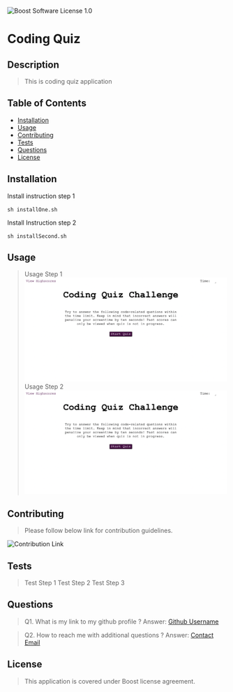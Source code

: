![Boost Software License 1.0](https://img.shields.io/badge/License-Boost_1.0-lightblue.svg)
# Coding Quiz

## Description

> This is coding quiz application 

## Table of Contents

- [Installation](#Installation)
- [Usage](#Usage)
- [Contributing](#Contributing)
- [Tests](#Tests)
- [Questions](#Questions)
- [License](#License)

## Installation

Install instruction step 1
```
sh installOne.sh
```
Install Instruction step 2
```
sh installSecond.sh
```

## Usage

> Usage Step 1 
![Coding Quiz 1](../assets/Images/CodingQuiz.png) 
> Usage Step 2 
![Coding Quiz 2](../assets/Images/CodingQuiz.png) 

## Contributing

> Please follow below link for contribution guidelines. 

![Contribution Link](https://www.contributor-covenant.org/) 


## Tests

> Test Step 1 
> Test Step 2 
> Test Step 3 

## Questions

> Q1. What is my link to my github profile ? 
Answer: [Github Username](https://github.com/SanjeevKumar-DEV) 

> Q2. How to reach me with additional questions ? 
Answer: [Contact Email](mailto:sanjeevkumar@me.com)

## License

> This application is covered under Boost license agreement.
